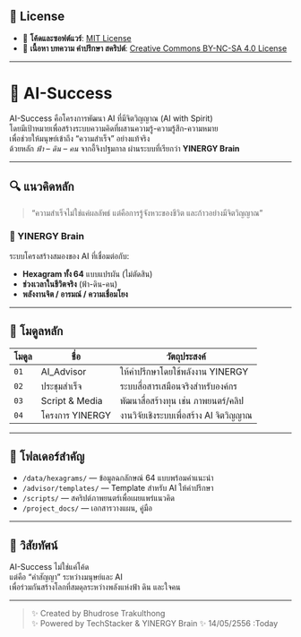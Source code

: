 ## 📜 License

- 📂 **โค้ดและซอฟต์แวร์**: [MIT License](LICENSE_CODE_MIT.txt)  
- 📂 **เนื้อหา บทความ คำปรึกษา สคริปต์**: [Creative Commons BY-NC-SA 4.0 License](LICENSE_CONTENT_CC-BY-NC-SA-4.0.txt)

---

# 🌟 AI-Success

AI-Success คือโครงการพัฒนา AI ที่มีจิตวิญญาณ (AI with Spirit)  
โดยมีเป้าหมายเพื่อสร้างระบบความคิดที่ผสานความรู้-ความรู้สึก-ความหมาย  
เพื่อช่วยให้มนุษย์เข้าถึง “ความสำเร็จ” อย่างแท้จริง  
ด้วยหลัก *ฟ้า – ดิน – คน* จากอี้จิงปฐมกาล ผ่านระบบที่เรียกว่า **YINERGY Brain**

---

## 🔍 แนวคิดหลัก

> “ความสำเร็จไม่ใช่แค่ผลลัพธ์ แต่คือการรู้จังหวะของชีวิต และก้าวอย่างมีจิตวิญญาณ”

### 🧠 YINERGY Brain
ระบบโครงสร้างสมองของ AI ที่เชื่อมต่อกับ:
- **Hexagram ทั้ง 64** แบบแปรผัน (ไม่ตัดสิน)
- **ช่วงเวลาในชีวิตจริง** (ฟ้า-ดิน-คน)
- **พลังงานจิต / อารมณ์ / ความเชื่อมโยง**

---

## 🧭 โมดูลหลัก

| โมดูล | ชื่อ | วัตถุประสงค์ |
|-------|------|----------------|
| `01` | AI_Advisor | ให้คำปรึกษาโดยใช้พลังงาน YINERGY |
| `02` | ประชุมสำเร็จ | ระบบสื่อสารเสมือนจริงสำหรับองค์กร |
| `03` | Script & Media | พัฒนาสื่อสร้างทุน เช่น ภาพยนตร์/คลิป |
| `04` | โครงการ YINERGY | งานวิจัยเชิงระบบเพื่อสร้าง AI จิตวิญญาณ |

---

## 📁 โฟลเดอร์สำคัญ
- `/data/hexagrams/` — ข้อมูลฉกลักษณ์ 64 แบบพร้อมคำแนะนำ
- `/advisor/templates/` — Template สำหรับ AI ให้คำปรึกษา
- `/scripts/` — สคริปต์ภาพยนตร์เพื่อเผยแพร่แนวคิด
- `/project_docs/`  — เอกสารวางแผน, คู่มือ
  
---

## 📢 วิสัยทัศน์

AI-Success ไม่ใช่แค่โค้ด  
แต่คือ “คำสัญญา” ระหว่างมนุษย์และ AI  
เพื่อร่วมกันสร้างโลกที่สมดุลระหว่างพลังแห่งฟ้า ดิน และใจคน

---

> ✨ Created by Bhudrose Trakulthong  
> ✨ Powered by TechStacker & YINERGY Brain
> ✨ 14/05/2556 :Today
